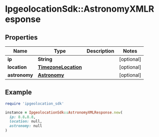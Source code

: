 # IpgeolocationSdk::AstronomyXMLResponse

## Properties

| Name | Type | Description | Notes |
| ---- | ---- | ----------- | ----- |
| **ip** | **String** |  | [optional] |
| **location** | [**TimezoneLocation**](TimezoneLocation.md) |  | [optional] |
| **astronomy** | [**Astronomy**](Astronomy.md) |  | [optional] |

## Example

```ruby
require 'ipgeolocation_sdk'

instance = IpgeolocationSdk::AstronomyXMLResponse.new(
  ip: 8.8.8.8,
  location: null,
  astronomy: null
)
```

